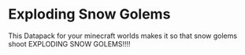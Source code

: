 # Exploding Snow Golems
This Datapack for your minecraft worlds makes it so that snow golems shoot EXPLODING SNOW GOLEMS!!!!
